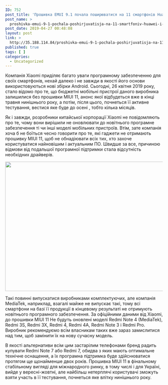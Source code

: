 ```yaml
---
ID: 752
post_title: 'Прошивка EMUI 9.1 почала поширюватися на 11 смартфонів Huawei і Honor &#8212; Технофан'
post_name: >
  proshivka-emui-9-1-pochala-poshirjuvatisja-na-11-smartfoniv-huawei-i-honor-tehnofan-2
post_date: 2019-04-27 00:48:08
layout: post
link: >
  http://35.188.114.84/proshivka-emui-9-1-pochala-poshirjuvatisja-na-11-smartfoniv-huawei-i-honor-tehnofan-2/
published: true
tags: [ ]
categories:
  - Uncategorized
---
```

 <p>Компанія Xiaomi приділяє багато уваги програмному забезпеченню для своїх смартфонів, нехай далеко і не завжди в якості його основи використовуються нові збірки Android. Сьогодні, 26 квітня 2019 року, стало відомо про те, що бюджетні мобільні пристрої даного виробника залишилися без прошивки MIUI 11, анонс якої відбудеться вже в кінці травня нинішнього року, а потім, після цього, почнеться її активне тестування, вестися яке буде до осені , тобто кілька місяців.</p>
<p>Як і завжди, розробники китайської корпорації Xiaomi не повідомляють про те, чому вони вирішили не оновлювати до новітнього програмне забезпечення ті чи інші моделі мобільних пристроїв. Втім, зате компанія хоча б не боїться чесно говорити про те, які гаджети не отримають прошивку MIUI 11, щоб не обнадіювати всіх тих, хто захоче користуватися найновішим і актуальним ПО. Швидше за все, причиною відмови від подальшої програмної підтримки стала відсутність необхідних драйверів.</p>
<p><img class="aligncenter size-full wp-image-14874" src="https://tehnofan.com.ua/wp-content/uploads/2019/04/Screenshot_47-1.jpg" alt width="666" height="412" srcset="https://tehnofan.com.ua/wp-content/uploads/2019/04/Screenshot_47-1.jpg 666w, https://tehnofan.com.ua/wp-content/uploads/2019/04/Screenshot_47-1-300x186.jpg 300w" sizes="(max-width: 666px) 100vw, 666px"></p>
<!-- WP QUADS Content Ad Plugin v. 1.8.5 --> <p>Такі повинні випускатися виробниками комплектуючих, але компанія MediaTek, наприклад, взагалі майже не випускає такі, тому всі смартфони на базі її продукції в кінцевому результаті не отримують новітнього програмного забезпечення. За офіційними даними від Xiaomi, до прошивки MIUI 11 Не будуть оновлені моделі Redmi Note 4 (MediaTek), Redmi 3S, Redmi 3X, Redmi 4, Redmi 4A, Redmi Note 3 і Redmi Pro. Виробник рекомендуємо всім власникам таких вже зараз замислитися над тим, щоб замінити їх на нову сучасну модель.</p>
<p>В якості альтернативи всім цим застарілим телефонами бренд радить купувати Redmi Note 7 або Redmi 7, обидва з яких мають оптимальне технічне оснащення, а їх програмна підтримка буде здійснюватися протягом ще щонайменше двох років. Прошивка MIUI 11 в фінальному стабільному вигляді для міжнародного ринку, в тому числі і для Україні, вийде у вересні-жовтні, але найбільш нетерплячі користувачі зможуть взяти участь в її тестування, почнеться яке влітку нинішнього року.</p> 